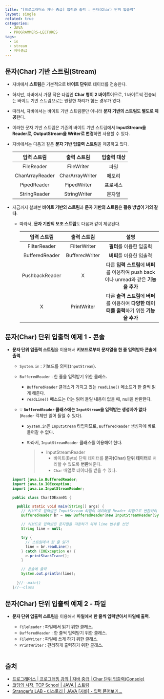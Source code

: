 ```yaml
---
title: "[프로그래머스 자바 중급] 입력과 출력 : 문자(Char) 단위 입출력"
layout: single
related: true
categories:
  - JAVA
  - PROGRAMMERS-LECTURES
tags:
  - io
  - stream
  - 자바중급
---
```


## 문자(Char) 기반 스트림(Stream)
- 자바에서 **스트림**은 기본적으로 **바이트 단위**로 데이터를 전송한다.
- 하지만, 자바에서 가장 작은 타입인 **Char 형이 2 바이트**이므로, 1 바이트씩 전송되는 바이트 기반 스트림으로는 원활한 처리가 힘든 경우가 있다.
- 따라서, 자바에서는 바이트 기반 스트림뿐만 아니라 **문자 기반의 스트림도 별도로 제공**한다.
- 이러한 문자 기반 스트림은 기존의 바이트 기반 스트림에서 **InputStream을 Reader로, OutputStream을 Writer로 변경**하면 사용할 수 있다.

- 자바에서는 다음과 같은 **문자 기반 입출력 스트림**을 제공하고 있다.

  | 입력 스트림 | 출력 스트림 | 입출력 대상 |
  |:----------:|:----------:|:-----------:|
  | FileReader | FileWriter | 파일 |
  | CharArrayReader | CharArrayWriter | 메모리 |
  | PipedReader	| PipedWriter | 프로세스 |
  | StringReader | StringWriter | 문자열 |
  
  
- 지금까지 살펴본 **바이트 기반의 스트림**과 **문자 기반의 스트림**은 **활용 방법이 거의 같다**.
  - 따라서, **문자 기반의 보조 스트림**도 다음과 같이 제공된다.

    | 입력 스트림 | 출력 스트림 | 설명 |
    |:----------:|:----------:|:-----------:|
    | FilterReader | FilterWriter | **필터**를 이용한 입출력 |
    | BufferedReader | BufferedWriter | **버퍼**를 이용한 입출력 |
    | PushbackReader | X | 다른 **입력 스트림**에 **버퍼**를 이용하여 push back이나 unread와 같은 **기능을 추가** |
    | X | PrintWriter | 다른 **출력 스트림**에 **버퍼**를 이용하여 **다양한 데이터를 출력**하기 위한 **기능을 추가** |
  
## 문자(Char) 단위 입출력 예제 1 - 콘솔
- **문자 단위 입출력 스트림**을 이용해서 **키보드로부터 문자열을 한 줄 입력받아 콘솔에 출력**.
  - `System.in` : 키보드를 의미(`InputStream`).
  - `BufferedReader` : 한 줄을 입력받기 위한 클래스.
    - `BufferedReader` 클래스가 가지고 있는 `readLine()` 메소드가 한 줄씩 읽게 해준다.
    - `readLine()` 메소드는 더는 읽어 들일 내용이 없을 때, null을 반환한다.

  - 💡 **`BufferedReader` 클래스에는 `InputStream`을 입력받는 생성자가 없다**(`Reader` 객체만 읽어 들일 수 있다).
    - `System.in`은 `InputStream` 타입이므로, `BufferedReader` 생성자에 바로 들어갈 수 없다.
    - 따라서, `InputStreamReader` 클래스를 이용해야 한다.

      >- InputStreamReader
      >    - 바이트(Byte) 단위 데이터를 **문자(Char) 단위 데이터**로 처리할 수 있도록 **변환**해준다.
      >    - `Char` 배열로 데이터를 받을 수 있다.

  ```java
  import java.io.BufferedReader;
  import java.io.IOException;
  import java.io.InputStreamReader;

  public class CharIOExam01 {

    public static void main(String[] args) {
      // 키보드로 입력받은 InputStream 타입의 데이터를 Reader 타입으로 변환하여 객체 생성
      BufferedReader br = new BufferedReader(new InputStreamReader(System.in));

      // 키보드로 입력받은 문자열을 저장하기 위해 line 변수를 선언
      String line = null;

      try {
        // 스트림에서 한 줄 읽기
        line = br.readLine();
      } catch (IOException e) {
        e.printStackTrace();
      }

      // 콘솔에 출력
      System.out.println(line);
      
    }//--main()
  }//--class
  ```
  
## 문자(Char) 단위 입출력 예제 2 - 파일
- **문자 단위 입출력 스트림**을 이용해서 **파일에서 한 줄씩 입력받아서 파일에 출력**.
  - `FileReader` : 파일에서 읽기 위한 클래스.
  - `BufferedReader` : 한 줄씩 입력받기 위한 클래스.
  - `FileWriter` : 파일에 쓰게 하기 위한 클래스.
  - `PrintWriter` : 편리하게 출력하기 위한 클래스.

  ```java
  
  ```

## 출처
- [프로그래머스 \| 프로그래밍 강의 \| 자바 중급 \| Char 단위 입출력(Console)](https://programmers.co.kr/learn/courses/9/lessons/319)
- [코딩의 시작, TCP School \| JAVA \| 스트림](https://www.tcpschool.com/java/java_io_stream)
- [Stranger's LAB - 티스토리 \| JAVA [자바] - 입력 뜯어보기...](https://st-lab.tistory.com/41)
